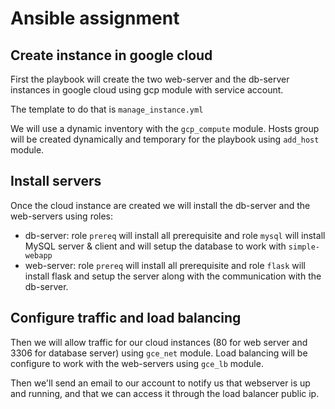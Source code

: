 # Ansible assignment

## Create instance in google cloud

First the playbook will create the two web-server and the db-server instances in google cloud using gcp module with service account.

The template to do that is `manage_instance.yml`

We will use a dynamic inventory with the `gcp_compute` module. Hosts group will be created dynamically and temporary for the playbook using `add_host` module.

## Install servers

Once the cloud instance are created we will install the db-server and the web-servers using roles:

- db-server: role `prereq` will install all prerequisite and role `mysql` will install MySQL server & client and will setup the database to work with `simple-webapp`
- web-server: role `prereq` will install all prerequisite and role `flask` will install flask and setup the server along with the communication with the db-server.

## Configure traffic and load balancing

Then we will allow traffic for our cloud instances (80 for web server and 3306 for database server) using `gce_net` module. Load balancing will be configure to work with the web-servers using `gce_lb` module.

Then we'll send an email to our account to notify us that webserver is up and running, and that we can access it through the load balancer public ip.